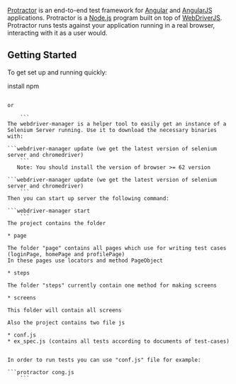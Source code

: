 [Protractor](http://angular.github.io/protractor) is an end-to-end test framework for [Angular](http://angular.io/) and [AngularJS](http://angularjs.org) applications. Protractor is a [Node.js](http://nodejs.org/) program built on top of [WebDriverJS](https://github.com/SeleniumHQ/selenium/wiki/WebDriverJs). Protractor runs tests against your application running in a real browser, interacting with it as a user would.

Getting Started
---------------

To get set up and running quickly:

install npm

```npm install -g protractor
```

    or
```npm install protractor@latest --save (for the latest version)
    ```
The webdriver-manager is a helper tool to easily get an instance of a Selenium Server running. Use it to download the necessary binaries with:

```webdriver-manager update (we get the latest version of selenium server and chromedriver)
    ```
   Note: You should install the version of browser >= 62 version

```webdriver-manager update (we get the latest version of selenium server and chromedriver)
    ```
Then you can start up server the following command:

```webdriver-manager start
    ```
The project contains the folder

* page

The folder "page" contains all pages which use for writing test cases (loginPage, homePage and profilePage)
In these pages use locators and method PageObject

* steps

The folder "steps" currently contain one method for making screens

* screens

This folder will contain all screens

Also the project contains two file js

* conf.js
* ex_spec.js (contains all tests according to documents of test-cases)


In order to run tests you can use "conf.js" file for example:

```protractor cong.js
    ```
